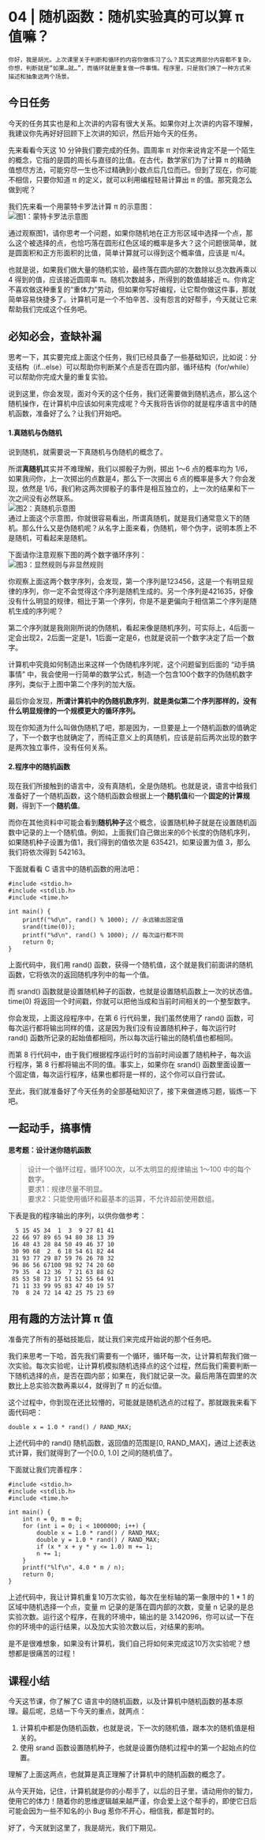# 04 | 随机函数：随机实验真的可以算 π 值嘛？

    你好，我是胡光。上次课里关于判断和循环的内容你做练习了么？其实这两部分内容都不复杂，你想，判断就是“如果…就…”，而循环就是重复做一件事情。程序里，只是我们换了一种方式来描述和抽象这两个场景。

## 今日任务

今天的任务其实也是和上次讲的内容有很大关系。如果你对上次讲的内容不理解，我建议你先再好好回顾下上次讲的知识，然后开始今天的任务。

先来看看今天这 10 分钟我们要完成的任务。圆周率 π 对你来说肯定不是一个陌生的概念，它指的是圆的周长与直径的比值。在古代，数学家们为了计算 π 的精确值想尽方法，可能穷尽一生也不过精确到小数点后几位而已。但到了现在，你可能不相信，只要你知道 π 的定义，就可以利用编程轻易计算出 π 的值。那究竟怎么做到呢？

我们先来看一个用蒙特卡罗法计算 π 的示意图：  
![](https://static001.geekbang.org/resource/image/bb/3f/bb18f5516dedc5c1d5ae2aa610ce523f.jpg "图1：蒙特卡罗法示意图")

通过观察图1，请你思考一个问题，如果你随机地在正方形区域中选择一个点，那么这个被选择的点，也恰巧落在圆形红色区域的概率是多大？这个问题很简单，就是圆面积和正方形面积的比值，简单计算就可以得到这个概率值，应该是 π/4。

也就是说，如果我们做大量的随机实验，最终落在圆内部的次数除以总次数再乘以 4 得到的值，应该接近圆周率 π。随机次数越多，所得到的数值越接近 π。你肯定不喜欢做这种重复的“重体力”劳动，但如果你写好编程，让它帮你做这件事，那就简单容易快捷多了。计算机可是一个不怕辛苦、没有怨言的好帮手，今天就让它来帮助我们完成这个任务吧。

## 必知必会，查缺补漏

思考一下，其实要完成上面这个任务，我们已经具备了一些基础知识，比如说：分支结构（if…else）可以帮助你判断某个点是否在圆内部，循环结构（for/while）可以帮助你完成大量的重复实验。

说到这里，你会发现，面对今天的这个任务，我们还需要做到随机选点，那么这个随机操作，在计算机中应该如何来完成呢？今天我将告诉你的就是程序语言中的随机函数，准备好了么？让我们开始吧。

#### 1.真随机与伪随机

说到随机，就需要说一下真随机与伪随机的概念了。

所谓**真随机**其实并不难理解，我们以掷骰子为例，掷出 1～6 点的概率均为 1/6，如果我问你，上一次掷出的点数是4，那么下一次掷出 6 点的概率是多大？你会发现，依然是 1/6，我们称这两次掷骰子的事件是相互独立的，上一次的结果和下一次之间没有必然联系。  
![](https://static001.geekbang.org/resource/image/a8/9f/a8e3c9f39a4cd913891d10f35f6f369f.jpg "图2：真随机示意图")  
通过上面这个示意图，你就很容易看出，所谓真随机，就是我们通常意义下的随机。那么什么又是伪随机呢？从名字上面来看，伪随机，带个伪字，说明本质上不是随机，可看起来是随机。

下面请你注意观察下图的两个数字循环序列：  
![](https://static001.geekbang.org/resource/image/f4/7a/f44e2aafc5cfd8e4b0f8d50434d5b17a.jpg "图3：显然规则与非显然规则")

你观察上面这两个数字序列，会发现，第一个序列是123456，这是一个有明显规律的序列，你一定不会觉得这个序列是随机生成的。另一个序列是421635，好像没有什么明显的规律，相比于第一个序列，你是不是更偏向于相信第二个序列是随机生成的序列呢？

第二个序列就是我刚刚所说的伪随机，看起来像是随机序列，可实际上，4后面一定会出现2，2后面一定是1，1后面一定是6，也就是说前一个数字决定了后一个数字。

计算机中究竟如何制造出来这样一个伪随机序列呢，这个问题留到后面的 “动手搞事情” 中，我会使用一行简单的数学公式，制造一个包含100个数字的伪随机数字序列，类似于上图中第二个序列的加大版。

最后你会发现，**所谓计算机中的伪随机数序列**，**就是类似第二个序列那样的，没有什么明显规律的一个规模更大的循环序列。**

现在你知道为什么叫做伪随机了吧，那是因为，一旦要是上一个随机函数的值确定了，下一个数字也就确定了，而纯正意义上的真随机，应该是前后两次出现的数字是两次独立事件，没有任何关系。

#### 2.程序中的随机函数

现在我们所接触到的语言中，没有真随机，全是伪随机。也就是说，语言中给我们准备好了一个随机函数，这个随机函数会根据上一个**随机值**和一个**固定的计算规则**，得到下一个**随机值**。

而你在其他资料中可能会看到**随机种子**这个概念，设置随机种子就是在设置随机函数中记录的上一个随机值。例如，上面我们自己做出来的6个长度的伪随机序列，如果随机种子设置为值1，我们得到的值依次是 635421，如果设置为值 3，那么我们将依次得到 542163。

下面就看看 C 语言中的随机函数的用法吧：

```
#include <stdio.h>
#include <stdlib.h>
#include <time.h>

int main() {
    printf("%d\n", rand() % 1000); // 永远输出固定值
    srand(time(0));
    printf("%d\n", rand() % 1000); // 每次运行都不同
    return 0;
} 

```

上面代码中，我们用 rand() 函数，获得一个随机值，这个就是我们前面讲的随机函数，它将依次的返回随机序列中的每一个值。

而 srand() 函数就是设置随机种子的函数，也就是设置随机函数上一次的状态值。time(0) 将返回一个时间戳，你就可以把他当成和当前时间相关的一个整型数字。

你会发现，上面这段程序中，在第 6 行代码里，我们虽然使用了 rand() 函数，可每次运行都将输出同样的值，这是因为我们没有设置随机种子，每次运行时 rand() 函数所记录的起始值都相同，所以每次运行输出的随机值也都相同。

而第 8 行代码中，由于我们根据程序运行时的当前时间设置了随机种子，每次运行程序，第 8 行都将输出不同的值。事实上，如果你在 srand() 函数里面设置一个固定值，每次运行程序，结果也都将是一样的，这个你可以自行尝试。

至此，我们就准备好了今天任务的全部基础知识了，接下来做道练习题，锻炼一下吧。

## 一起动手，搞事情

#### 思考题：设计迷你随机函数

> 设计一个循环过程，循环100次，以不太明显的规律输出 1～100 中的每个数字。  
> 要求1：规律尽量不明显。  
> 要求2：只能使用循环和最基本的运算，不允许超前使用数组。

下表是我的程序输出的序列，以供你做参考：

```
  5 15 45 34  1  3  9 27 81 41
 22 66 97 89 65 94 80 38 13 39
 16 48 43 28 84 50 49 46 37 10
 30 90 68  2  6 18 54 61 82 44
 31 93 77 29 87 59 76 26 78 32
 96 86 56 67100 98 92 74 20 60
 79 35  4 12 36  7 21 63 88 62
 85 53 58 73 17 51 52 55 64 91
 71 11 33 99 95 83 47 40 19 57
 70  8 24 72 14 42 25 75 23 69

```

## 用有趣的方法计算 π 值

准备完了所有的基础技能后，就让我们来完成开始说的那个任务吧。

我们来思考一下哈，首先我们需要有一个循环，循环每一次，让计算机帮我们做一次实验。每次实验呢，让计算机模拟随机选择点的这个过程，然后我们需要判断一下随机选择的点，是否在圆内部；如果在，我们就记录一次。最后用落在圆里的次数比上总实验次数再乘以4，就得到了 π 的近似值。

这个过程中，你到现在还比较懵的，可能就是随机选点的过程了。那就跟我来看下面代码吧：

```
double x = 1.0 * rand() / RAND_MAX;

```

上述代码中的 rand() 随机函数，返回值的范围是\[0, RAND\_MAX\]，通过上述表达式计算，我们就得到了一个\[0.0, 1.0\] 之间的随机值了。

下面就让我们完善程序：

```
#include <stdio.h>
#include <stdlib.h>
#include <time.h>

int main() {
    int n = 0, m = 0;
    for (int i = 0; i < 1000000; i++) {
        double x = 1.0 * rand() / RAND_MAX;
        double y = 1.0 * rand() / RAND_MAX;
        if (x * x + y * y <= 1.0) m += 1;
        n += 1;
    }
    printf("%lf\n", 4.0 * m / n);    
    return 0;
}

```

上述代码中，我让计算机重复10万次实验，每次在坐标轴的第一象限中的 1 \* 1 的区域中随机选择一个点，变量 m 记录的是落在圆内部的次数，变量 n 记录的是总实验次数。运行这个程序，在我的环境中，输出的是 3.142096，你可以试一下在你的环境中的运行结果，以及加大实验次数以后，对结果的影响。

是不是很难想象，如果没有计算机，我们自己将如何来完成这10万次实验呢？想想都是很痛苦的过程！

## 课程小结

今天这节课，你了解了C 语言中的随机函数，以及计算机中随机函数的基本原理。最后呢，总结一下今天的重点，就两点：

1.  计算机中都是伪随机函数，也就是说，下一次的随机值，跟本次的随机值是相关的。
2.  使用 srand 函数设置随机种子，也就是设置伪随机过程中的第一个起始点的位置。

理解了上面这两点，也就算是真正理解了计算机中的随机函数的概念了。

从今天开始，记住，计算机就是你的小帮手了，以后的日子里，请动用你的智力，使用它的体力！随着你的思维逻辑越来越严谨，你会爱上这个帮手的，即使它日后可能会因为一些不知名的小 Bug 惹你不开心，相信我，都是暂时的。

好了，今天就到这里了，我是胡光，我们下期见。
    
